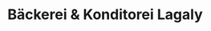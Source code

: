 ---
title: "Bäckerei & Konditorei Lagaly"
url: /saarbruecken/baeckerei-und-konditorei-lagaly/
shop: Bäckerei
---